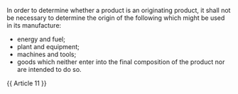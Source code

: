 
In order to determine whether a product is an originating product, it shall not be necessary to determine the origin of the following which might be used in its manufacture:

- energy and fuel;
- plant and equipment;
- machines and tools;
- goods which neither enter into the final composition of the product nor are intended to do so.

{{ Article 11 }}
